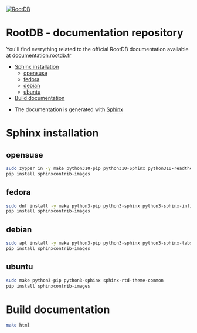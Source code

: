 
[![RootDB](https://www.rootdb.fr/assets/logo_name_blue_500x250.png)]()

# RootDB - documentation repository

You'll find everything related to the official RootDB documentation available at [documentation.rootdb.fr](https://documentation.rootdb.fr)


<!-- TOC -->
* [Sphinx installation](#sphinx-installation)
  * [opensuse](#opensuse)
  * [fedora](#fedora)
  * [debian](#debian)
  * [ubuntu](#ubuntu)
* [Build documentation](#build-documentation)
<!-- TOC -->

* The documentation is generated with [Sphinx](https://www.sphinx-doc.org)

# Sphinx installation
## opensuse

```bash
sudo zypper in -y make python310-pip python310-Sphinx python310-readthedocs-sphinx-ext  python310-sphinx-inline-tabs  python310-sphinx-tabs python310-sphinxcontrib-fulltoc
pip install sphinxcontrib-images
```

## fedora

```bash  
sudo dnf install -y make python3-pip python3-sphinx python3-sphinx-inline-tabs  python3-sphinx-tabs python3-sphinx_rtd_theme
pip install sphinxcontrib-images
```

## debian

```bash
sudo apt install -y make python3-pip python3-sphinx python3-sphinx-tabs sphinx-rtd-theme-common
pip install sphinxcontrib-images
```

## ubuntu

```bash
sudo make python3-pip python3-sphinx sphinx-rtd-theme-common
pip install sphinxcontrib-images
```
# Build documentation

```bash
make html
```

